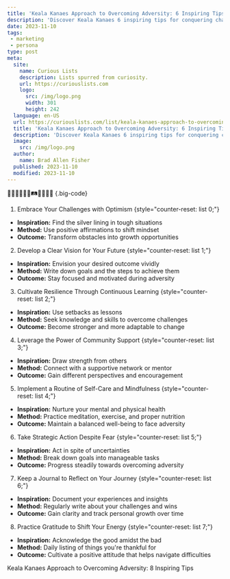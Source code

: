 ```yaml
---
title: 'Keala Kanaes Approach to Overcoming Adversity: 6 Inspiring Tips'
description: 'Discover Keala Kanaes 6 inspiring tips for conquering challenges head-on. Uncover the approach to overcoming adversity that will leave you curious for more.'
date: 2023-11-10
tags:
 - marketing
 - persona
type: post
meta:
  site:
    name: Curious Lists
    description: Lists spurred from curiosity.
    url: https://curiouslists.com
    logo:
      src: /img/logo.png
      width: 301
      height: 242
  language: en-US
  url: https://curiouslists.com/list/keala-kanaes-approach-to-overcoming-adversity-6-inspiring-tips
  title: 'Keala Kanaes Approach to Overcoming Adversity: 6 Inspiring Tips'
  description: 'Discover Keala Kanaes 6 inspiring tips for conquering challenges head-on. Uncover the approach to overcoming adversity that will leave you curious for more.'
  image:
    src: /img/logo.png
  author:
    name: Brad Allen Fisher
  published: 2023-11-10
  modified: 2023-11-10
---
```



🌟🥊🧗‍♂️💪🔥🛤️🎯💡🤲🌅 {.big-code}

1. Embrace Your Challenges with Optimism {style="counter-reset: list 0;"}
  - **Inspiration:** Find the silver lining in tough situations
  - **Method:** Use positive affirmations to shift mindset
  - **Outcome:** Transform obstacles into growth opportunities

2. Develop a Clear Vision for Your Future {style="counter-reset: list 1;"}
  - **Inspiration:** Envision your desired outcome vividly
  - **Method:** Write down goals and the steps to achieve them
  - **Outcome:** Stay focused and motivated during adversity

3. Cultivate Resilience Through Continuous Learning {style="counter-reset: list 2;"}
  - **Inspiration:** Use setbacks as lessons
  - **Method:** Seek knowledge and skills to overcome challenges
  - **Outcome:** Become stronger and more adaptable to change

4. Leverage the Power of Community Support {style="counter-reset: list 3;"}
  - **Inspiration:** Draw strength from others
  - **Method:** Connect with a supportive network or mentor
  - **Outcome:** Gain different perspectives and encouragement

5. Implement a Routine of Self-Care and Mindfulness {style="counter-reset: list 4;"}
  - **Inspiration:** Nurture your mental and physical health
  - **Method:** Practice meditation, exercise, and proper nutrition
  - **Outcome:** Maintain a balanced well-being to face adversity

6. Take Strategic Action Despite Fear {style="counter-reset: list 5;"}
  - **Inspiration:** Act in spite of uncertainties
  - **Method:** Break down goals into manageable tasks
  - **Outcome:** Progress steadily towards overcoming adversity

7. Keep a Journal to Reflect on Your Journey {style="counter-reset: list 6;"}
  - **Inspiration:** Document your experiences and insights
  - **Method:** Regularly write about your challenges and wins
  - **Outcome:** Gain clarity and track personal growth over time

8. Practice Gratitude to Shift Your Energy {style="counter-reset: list 7;"}
  - **Inspiration:** Acknowledge the good amidst the bad
  - **Method:** Daily listing of things you're thankful for
  - **Outcome:** Cultivate a positive attitude that helps navigate difficulties

Keala Kanaes Approach to Overcoming Adversity: 8 Inspiring Tips